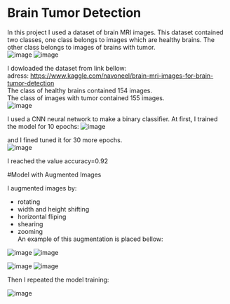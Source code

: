 # Brain Tumor Detection

In this project I used a dataset of brain MRI images. This dataset contained two classes, one class belongs to images which are healthy brains. The other class belongs to images of brains with tumor.  
![image](https://user-images.githubusercontent.com/67642255/142821150-b37ecd92-7524-4c3b-b5eb-34b352440971.png)
![image](https://user-images.githubusercontent.com/67642255/142821244-3ace089f-8d81-4216-be67-45d959c5aa0e.png)

I dowloaded the dataset from link bellow:  
adress: https://www.kaggle.com/navoneel/brain-mri-images-for-brain-tumor-detection  
The class of healthy brains contained 154 images.   
The class of images with tumor contained 155 images.  
![image](https://user-images.githubusercontent.com/67642255/142820589-4cd2b8f6-9284-40ba-95d5-46e3ba14b8b0.png)

I used a CNN neural network to make a binary classifier. 
At first, I trained the model for 10 epochs:
![image](https://user-images.githubusercontent.com/67642255/142822153-c94ce3df-7094-4d40-8b38-f391232e60a8.png)
  
and I fined tuned it for 30 more epochs.  
![image](https://user-images.githubusercontent.com/67642255/142822230-cfba7bff-9d0c-4e29-a7a8-10c5c0df5939.png)

I reached the value accuracy=0.92  

#Model with Augmented Images 

I augmented images by:
- rotating  
- width and height shifting
- horizontal fliping  
- shearing  
- zooming    
An example of this augmentation is placed bellow:   

![image](https://user-images.githubusercontent.com/67642255/142823136-1e05c013-7f42-4e24-a05e-b18f2b1e0948.png)
![image](https://user-images.githubusercontent.com/67642255/142823191-6aea2873-5106-4922-95ca-1d622a25ade3.png)    

![image](https://user-images.githubusercontent.com/67642255/142823235-ef9b0f49-c318-469a-a898-365e95757b26.png)
![image](https://user-images.githubusercontent.com/67642255/142823262-f5f5cf73-dba1-4263-bf16-933ecf37d130.png)   


Then I repeated the model training:    

![image](https://user-images.githubusercontent.com/67642255/142823541-1f9c6eb6-0b0c-4e8f-8884-e55f9807395a.png)






